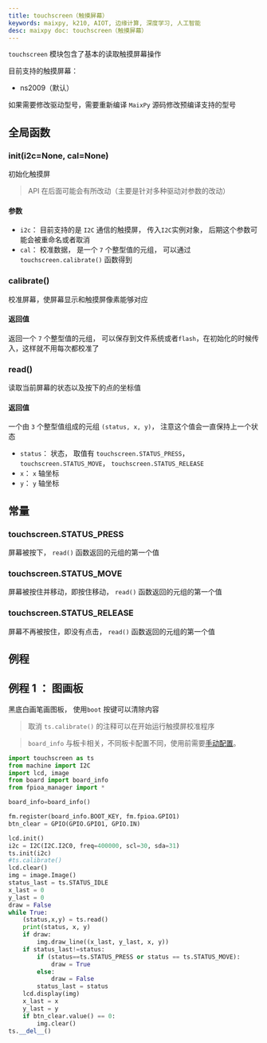 ```yaml
---
title: touchscreen（触摸屏幕）
keywords: maixpy, k210, AIOT, 边缘计算, 深度学习, 人工智能
desc: maixpy doc: touchscreen（触摸屏幕）
---
```



`touchscreen` 模块包含了基本的读取触摸屏幕操作

目前支持的触摸屏幕：

* ns2009（默认）

如果需要修改驱动型号，需要重新编译 `MaixPy` 源码修改预编译支持的型号



## 全局函数

### init(i2c=None, cal=None)

初始化触摸屏

> API 在后面可能会有所改动（主要是针对多种驱动对参数的改动）

#### 参数

* `i2c`： 目前支持的是 `I2C` 通信的触摸屏， 传入`I2C`实例对象， 后期这个参数可能会被重命名或者取消
* `cal`： 校准数据， 是一个 `7` 个整型值的元组， 可以通过 `touchscreen.calibrate()` 函数得到

### calibrate()

校准屏幕，使屏幕显示和触摸屏像素能够对应

#### 返回值

返回一个 `7` 个整型值的元组， 可以保存到文件系统或者`flash`，在初始化的时候传入，这样就不用每次都校准了

### read()

读取当前屏幕的状态以及按下的点的坐标值

#### 返回值

一个由 `3` 个整型值组成的元组 `(status, x, y)`， 注意这个值会一直保持上一个状态

* `status`： 状态， 取值有 `touchscreen.STATUS_PRESS`， `touchscreen.STATUS_MOVE`， `touchscreen.STATUS_RELEASE`
* `x`：  `x` 轴坐标
* `y`：  `y` 轴坐标


## 常量

### touchscreen.STATUS_PRESS

屏幕被按下， `read()` 函数返回的元组的第一个值

### touchscreen.STATUS_MOVE

屏幕被按住并移动，即按住移动， `read()` 函数返回的元组的第一个值

### touchscreen.STATUS_RELEASE

屏幕不再被按住，即没有点击， `read()` 函数返回的元组的第一个值



## 例程

## 例程 1 ： 图画板

黑底白画笔画图板， 使用`boot` 按键可以清除内容

> 取消 `ts.calibrate()` 的注释可以在开始运行触摸屏校准程序

> `board_info` 与板卡相关，不同板卡配置不同，使用前需要[手动配置](../builtin_py/board_info.md)。

```python
import touchscreen as ts
from machine import I2C
import lcd, image
from board import board_info
from fpioa_manager import *

board_info=board_info()

fm.register(board_info.BOOT_KEY, fm.fpioa.GPIO1)
btn_clear = GPIO(GPIO.GPIO1, GPIO.IN)

lcd.init()
i2c = I2C(I2C.I2C0, freq=400000, scl=30, sda=31)
ts.init(i2c)
#ts.calibrate()
lcd.clear()
img = image.Image()
status_last = ts.STATUS_IDLE
x_last = 0
y_last = 0
draw = False
while True:
    (status,x,y) = ts.read()
    print(status, x, y)
    if draw:
        img.draw_line((x_last, y_last, x, y))
    if status_last!=status:
        if (status==ts.STATUS_PRESS or status == ts.STATUS_MOVE):
            draw = True
        else:
            draw = False
        status_last = status
    lcd.display(img)
    x_last = x
    y_last = y
    if btn_clear.value() == 0:
        img.clear()
ts.__del__()
```

